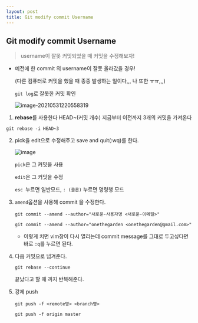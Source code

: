 ```yaml
---
layout: post
title: Git modify commit Username
---
```




## Git modify commit Username

>username이 잘못 커밋되었을 때 커밋을 수정해보자!



- 예전에 한 commit 의 username이 잘못 올라갔을 경우!

  (다른 컴퓨터로 커밋을 했을 때 종종 발생하는 일이다,,, 나 또한 ㅠㅠ,,,)

  ```git log```로 잘못한 커밋 확인

  ![image-20210531220558319](C:\Users\jungw\AppData\Roaming\Typora\typora-user-images\image-20210531220558319.png)





1. **rebase**를 사용한다 HEAD~(커밋 개수) 지금부터 이전까지 3개의 커밋을 가져온다

```
git rebase -i HEAD~3
```



2. pick을 edit으로 수정해주고 save and quit(:wq)를 한다.

   ![image](https://user-images.githubusercontent.com/51187540/120197622-221c6c80-c25c-11eb-8548-99923d5ab03a.png)

   ```pick```은 그 커밋을 사용

   ```edit```은 그 커밋을 수정

   ```esc ```누르면 일반모드, ```: (콜론)``` 누르면 명령행 모드 



3. ```amend```옵션을 사용해 commit 을 수정한다.

   ```
   git commit --amend --author="새로운-사용자명 <새로운-이메일>"
   ```

   ```
   git commit --amend --author="onethegarden <onethegarden@gmail.com>"
   ```

   - 이렇게 치면 vim창이 다시 열리는데 commit message를 그대로 두고싶다면 바로 ```:q```를 누르면 된다. 





4. 다음 커밋으로 넘겨준다.

   ```
   git rebase --continue
   ```

   끝났다고 할 때 까지 반복해준다.





5. 강제 push

   ```
   git push -f <remote명> <branch명>
   ```

   ```
   git push -f origin master
   ```

   